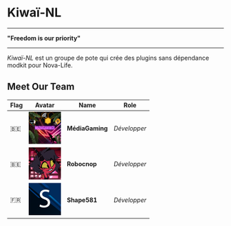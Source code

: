 # Kiwaï-NL
---

**"Freedom is our priority"**

---

_Kiwaï-NL_ est un groupe de pote qui crée des plugins sans dépendance modkit pour Nova-Life.

## Meet Our Team

| Flag | Avatar | Name | Role | 
|---|---|---|---|
| 🇧🇪 | <img src="https://github.com/Kiwai-NL/.github/blob/main/Image/MediaGaming_1.png" height="75px" alt="Image unavailable"> | **MédiaGaming** | *Développer* |
| 🇧🇪 | <img src="https://github.com/BelgiansDev/.github/blob/main/images/MillieRobo.png" height="75px" alt="Image unavailable"> | **Robocnop** | *Développer* |
| 🇫🇷 | <img src="https://github.com/Kiwai-NL/.github/blob/main/Image/shape581.png" height="75px" alt="Image unavailable"> | **Shape581** | *Développer* |


